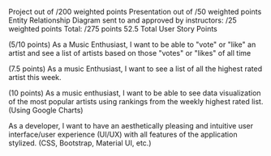 Project out of /200 weighted points
Presentation out of /50 weighted points 
Entity Relationship Diagram sent to and approved by instructors: /25 weighted 
points 
Total: /275 points
52.5 Total User Story Points

<!-- (7.5 points) As a Music Enthusiast, I want to be able to search for an artist and see a
list of results. (Using Spotify API) -->

<!-- (7.5 points) As a Music Enthusiast, I want to be able to select an artist and see the 
corresponding info of that artist such as; albums, genre, artist info, songs, etc. 
(Using Spotify API) -->

<!-- (5 points) As a Music Enthusiast, I want to be able to see related/suggested artists 
on each artists info page -->

<!-- (5 points) As a Music Enthusiast, I want to be able to be able to add artists or 
albums to my "favorites" list, and be able to view them. -->

(5/10 points) As a Music Enthusiast, I want to be able to "vote" or "like" an artist and 
see a list of artists based on those "votes" or "likes" of all time

(7.5 points) As a music Enthusiast, I want to see a list of all the highest rated artist 
this week.

(10 points) As a music enthusiast, I want to be able to see data visualization of the 
most popular artists using rankings from the weekly highest rated list. (Using 
Google Charts)

As a developer, I want to have an aesthetically pleasing and intuitive user 
interface/user experience (UI/UX) with all features of the application stylized. (CSS, 
Bootstrap, Material UI, etc.)